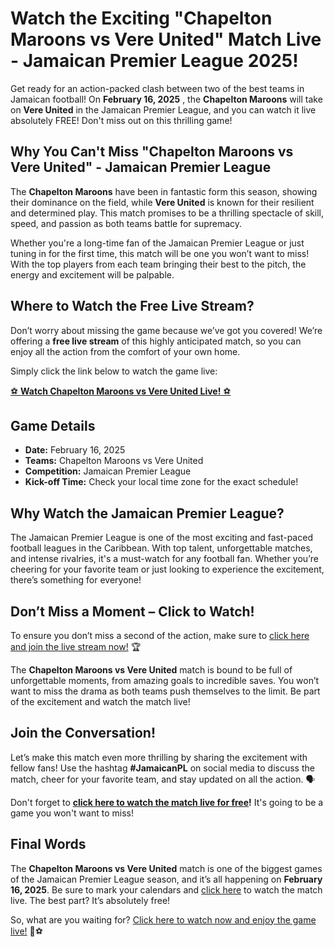 # Watch the Exciting "Chapelton Maroons vs Vere United" Match Live - Jamaican Premier League 2025!

Get ready for an action-packed clash between two of the best teams in Jamaican football! On **February 16, 2025** , the **Chapelton Maroons** will take on **Vere United** in the Jamaican Premier League, and you can watch it live absolutely FREE! Don't miss out on this thrilling game!

## Why You Can't Miss "Chapelton Maroons vs Vere United" - Jamaican Premier League

The **Chapelton Maroons** have been in fantastic form this season, showing their dominance on the field, while **Vere United** is known for their resilient and determined play. This match promises to be a thrilling spectacle of skill, speed, and passion as both teams battle for supremacy.

Whether you're a long-time fan of the Jamaican Premier League or just tuning in for the first time, this match will be one you won’t want to miss! With the top players from each team bringing their best to the pitch, the energy and excitement will be palpable.

## Where to Watch the Free Live Stream?

Don’t worry about missing the game because we’ve got you covered! We’re offering a **free live stream** of this highly anticipated match, so you can enjoy all the action from the comfort of your own home.

Simply click the link below to watch the game live:

[⚽ **Watch Chapelton Maroons vs Vere United Live!** ⚽](https://tinyurl.com/livestreamfreeo?st=Chapelton+Maroons+vs+Vere+United&si=ghc)

## Game Details

- **Date:** February 16, 2025
- **Teams:** Chapelton Maroons vs Vere United
- **Competition:** Jamaican Premier League
- **Kick-off Time:** Check your local time zone for the exact schedule!

## Why Watch the Jamaican Premier League?

The Jamaican Premier League is one of the most exciting and fast-paced football leagues in the Caribbean. With top talent, unforgettable matches, and intense rivalries, it's a must-watch for any football fan. Whether you’re cheering for your favorite team or just looking to experience the excitement, there’s something for everyone!

## Don’t Miss a Moment – Click to Watch!

To ensure you don’t miss a second of the action, make sure to [click here and join the live stream now!](https://tinyurl.com/livestreamfreeo?st=Chapelton+Maroons+vs+Vere+United&si=ghc) 🏆

The **Chapelton Maroons vs Vere United** match is bound to be full of unforgettable moments, from amazing goals to incredible saves. You won’t want to miss the drama as both teams push themselves to the limit. Be part of the excitement and watch the match live!

## Join the Conversation!

Let’s make this match even more thrilling by sharing the excitement with fellow fans! Use the hashtag **#JamaicanPL** on social media to discuss the match, cheer for your favorite team, and stay updated on all the action. 🗣️

Don't forget to **[click here to watch the match live for free](https://tinyurl.com/livestreamfreeo?st=Chapelton+Maroons+vs+Vere+United&si=ghc)!** It's going to be a game you won't want to miss!

## Final Words

The **Chapelton Maroons vs Vere United** match is one of the biggest games of the Jamaican Premier League season, and it’s all happening on **February 16, 2025**. Be sure to mark your calendars and [click here](https://tinyurl.com/livestreamfreeo?st=Chapelton+Maroons+vs+Vere+United&si=ghc) to watch the match live. The best part? It’s absolutely free!

So, what are you waiting for? [Click here to watch now and enjoy the game live!](https://tinyurl.com/livestreamfreeo?st=Chapelton+Maroons+vs+Vere+United&si=ghc) 🎉⚽
